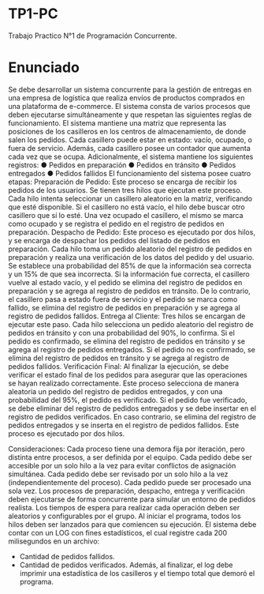 # TP1-PC
Trabajo Practico N°1 de Programación Concurrente.

# Enunciado
Se debe desarrollar un sistema concurrente para la gestión de entregas en una empresa de logística que realiza envíos de productos comprados en una plataforma de e-commerce. El sistema consta de varios procesos que deben ejecutarse simultáneamente y que respetan las siguientes reglas de funcionamiento.
El sistema mantiene una matriz que representa las posiciones de los casilleros en los centros de almacenamiento, de donde salen los pedidos. Cada casillero puede estar en estado: vacío, ocupado, o fuera de servicio. Además, cada casillero posee un contador que aumenta cada vez que se ocupa.
Adicionalmente, el sistema mantiene los siguientes registros:
● Pedidos en preparación
● Pedidos en tránsito
● Pedidos entregados
● Pedidos fallidos
El funcionamiento del sistema posee cuatro etapas:
Preparación de Pedido: Este proceso se encarga de recibir los pedidos de los usuarios. Se tienen tres hilos que ejecutan este proceso. Cada hilo intenta seleccionar un casillero aleatorio en la matriz, verificando que esté disponible. Si el casillero no está vacío, el hilo debe buscar otro casillero que sí lo esté. Una vez ocupado el casillero, el mismo se marca como ocupado y se registra el pedido en el registro de pedidos en preparación.
Despacho de Pedido: Este proceso es ejecutado por dos hilos, y se encarga de despachar los pedidos del listado de pedidos en preparación. Cada hilo toma un pedido aleatorio del registro de pedidos en preparación y realiza una verificación de los datos del pedido y del usuario. Se establece una probabilidad del 85% de que la información sea correcta y un 15% de que sea incorrecta. Si la información fue correcta, el casillero vuelve al estado vacío, y el pedido se elimina del registro de pedidos en preparación y se agrega al registro de pedidos en tránsito. De lo contrario, el casillero pasa a estado fuera de servicio y el pedido se marca como fallido, se elimina del registro de pedidos en preparación y se agrega al registro de pedidos fallidos.
Entrega al Cliente: Tres hilos se encargan de ejecutar este paso. Cada hilo selecciona un pedido aleatorio del registro de pedidos en tránsito y con una probabilidad del 90%, lo confirma. Si el pedido es confirmado, se elimina del registro de pedidos en tránsito y se agrega al registro de pedidos entregados. Si el pedido no es confirmado, se elimina del registro de pedidos en tránsito y se agrega al registro de pedidos fallidos.
Verificación Final: Al finalizar la ejecución, se debe verificar el estado final de los pedidos para asegurar que las operaciones se hayan realizado correctamente. Este proceso selecciona de manera aleatoria un pedido del registro de pedidos entregados, y con una probabilidad del 95%, el pedido es verificado. Si el pedido fue verificado, se debe eliminar del registro de pedidos entregados y se debe insertar en el registro de pedidos verificados. En caso contrario, se elimina del registro de pedidos entregados y se inserta en el registro de pedidos fallidos. Este proceso es ejecutado por dos hilos.

Consideraciones:
Cada proceso tiene una demora fija por iteración, pero distinta entre procesos, a ser definida por el equipo.
Cada pedido debe ser accesible por un solo hilo a la vez para evitar conflictos de asignación simultánea.
Cada pedido debe ser revisado por un solo hilo a la vez (independientemente del proceso).
Cada pedido puede ser procesado una sola vez.
Los procesos de preparación, despacho, entrega y verificación deben ejecutarse de forma concurrente para simular un entorno de pedidos realista.
Los tiempos de espera para realizar cada operación deben ser aleatorios y configurables por el grupo.
Al iniciar el programa, todos los hilos deben ser lanzados para que comiencen su ejecución.
El sistema debe contar con un LOG con fines estadísticos, el cual registre cada 200 milisegundos en un archivo:
- Cantidad de pedidos fallidos.
- Cantidad de pedidos verificados.
Además, al finalizar, el log debe imprimir una estadística de los casilleros y el tiempo total que demoró el programa.
